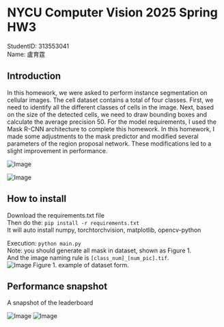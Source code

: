 # NYCU Computer Vision 2025 Spring HW3

StudentID: 313553041  
Name: 盧育霆


## Introduction

In this homework, we were asked to perform instance segmentation on cellular images. The cell dataset contains a total of four classes. First, we need to identify all the different classes of cells in the image. Next, based on the size of the detected cells, we need to draw bounding boxes and calculate the average precision 50. For the model requirements, I used the Mask R-CNN architecture to complete this homework. In this homework, I made some adjustments to the mask predictor and modified several parameters of the region proposal network. These modifications led to a slight improvement in performance.

![Image](https://github.com/user-attachments/assets/28a4c4bc-b6c4-4350-ad61-b64150010532)

![Image](https://github.com/user-attachments/assets/8095b271-c03d-43f1-8b63-2835d9db18db)


## How to install

Download the requirements.txt file  
Then do the: `pip install -r requirements.txt`  
It will auto install numpy, torchtorchvision, matplotlib, opencv-python  

Execution: `python main.py`  
Note: you should generate all mask in dataset, shown as Figure 1.  
And the image naming rule is `[class_num]_[num_pic].tif`.  
![Image](https://github.com/user-attachments/assets/43fff835-4a38-4fa7-aaec-27906bc517d5)
Figure 1. example of dataset form. 

## Performance snapshot
A snapshot of the leaderboard


![Image](https://github.com/user-attachments/assets/f7994e65-f65f-4433-9032-2c4b538b8f31)
![Image](https://github.com/user-attachments/assets/964d9161-8e4b-4dfe-b1c7-21338b391bf5)
